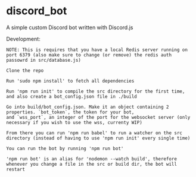 # discord_bot
A simple custom Discord bot written with Discord.js

Development: 

    NOTE: This is requires that you have a local Redis server running on port 6379 (also make sure to change (or remove) the redis auth passowrd in src/database.js)

	Clone the repo

	Run 'sudo npm install' to fetch all dependencies

	Run 'npm run init' to compile the src directory for the first time, and also create a bot_config.json file in ./build

    Go into build/bot_config.json. Make it an object containing 2 properties. `bot_token`, the token for your bot,
	and `wss_port`, an integer of the port for the websocket server (only necessary if you wish to use the wss, currenty WIP)

	From there you can run 'npm run babel' to run a watcher on the src directory (instead of having to use 'npm run init' every single time)

	You can run the bot by running 'npm run bot'

	'npm run bot' is an alias for 'nodemon --watch build', therefore whenever you change a file in the src or build dir, the bot will restart


